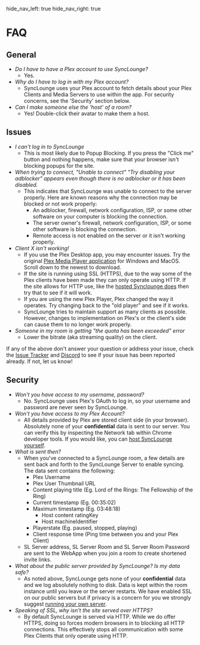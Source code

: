 hide_nav_left: true
hide_nav_right: true

# FAQ

## General

- _Do I have to have a Plex account to use SyncLounge?_
    - Yes.
- _Why do I have to log in with my Plex account?_
    - SyncLounge uses your Plex account to fetch details about your Plex Clients and Media Servers to use within the app. For security concerns, see the 'Security' section below.
- _Can I make someone else the 'host' of a room?_
    - Yes! Double-click their avatar to make them a host.

## Issues

- _I can't log in to SyncLounge_
    - This is most likely due to Popup Blocking. If you press the "Click me" button and nothing happens, make sure that your browser isn't blocking popups for the site.
- _When trying to connect, "Unable to connect" "Try disabling your adblocker" appears even though there is no adblocker or it has been disabled._
    - This indicates that SyncLounge was unable to connect to the server properly. Here are known reasons why the connection may be blocked or not work properly:
        - An adblocker, firewall, network configuration, ISP, or some other software on your computer is blocking the connection.
        - The server owner's firewall, network configuration, ISP, or some other software is blocking the connection.
        - Remote access is not enabled on the server or it isn't working properly.
- _Client X isn't working!_
    - If you use the Plex Desktop app, you may encounter issues. Try the original [Plex Media Player application](https://forums.plex.tv/t/plex-media-player/120475/100) for Windows and MacOS. Scroll down to the newest to download.
    - If the site is running using SSL (HTTPS), due to the way some of the Plex clients have been made they can only operate using HTTP. If the site allows for HTTP use, like the [hosted Synclounge does](http://app.synclounge.tv/) then try that to see if it will work.
    - If you are using the new Plex Player, Plex changed the way it operates. Try changing back to the "old player" and see if it works.
    - SyncLounge tries to maintain support as many clients as possible. However, changes to implementation on Plex's or the client's side can cause them to no longer work properly.
- _Someone in my room is getting "the quota has been exceeded" error_
    - Lower the bitrate (aka streaming quality) on the client.

If any of the above don't answer your question or address your issue, check the [Issue Tracker](https://github.com/samcm/synclounge/issues) and [Discord](https://discord.gg/fKQB3yt) to see if your issue has been reported already. If not, let us know!

## Security

- _Won't you have access to my username, password?_
    - No. SyncLounge uses Plex's OAuth to log in, so your username and password are never seen by SyncLounge.
- _Won't you have access to my Plex Account?_
    - All details provided by Plex are stored client side (in your browser). Absolutely none of your **confidential** data is sent to our server. You can verify this by inspecting the Network tab within Chrome developer tools. If you would like, you can [host SyncLounge yourself](/self-hosted/getting-started/).
- _What is sent then?_
    - When you've connected to a SyncLounge room, a few details are sent back and forth to the SyncLounge Server to enable syncing. The data sent contains the following:
        - Plex Username
        - Plex User Thumbnail URL
        - Content playing title (Eg. Lord of the Rings: The Fellowship of the Ring)
        - Current timestamp (Eg. 00:35:02)
        - Maximum timestamp (Eg. 03:48:18)
            - Host content ratingKey
            - Host machineIdentifier
        - Playerstate (Eg. paused, stopped, playing)
        - Client response time (Ping time between you and your Plex Client)
    - SL Server address, SL Server Room and SL Server Room Password are sent to the WebApp when you join a room to create shortened invite links.
- _What about the public server provided by SyncLounge? Is my data safe?_
    - As noted above, SyncLounge gets none of your **confidential** data and we log absolutely nothing to disk. Data is kept within the room instance until you leave or the server restarts. We have enabled SSL on our public servers but if privacy is a concern for you we strongly suggest [running your own server](/self-hosted/getting-started/).
- _Speaking of SSL, why isn't the site served over HTTPS?_
    - By default SyncLounge is served via HTTP. While we do offer HTTPS, doing so forces modern browsers in to blocking all HTTP connections. This effectively stops all communication with some Plex Clients that only operate using HTTP.